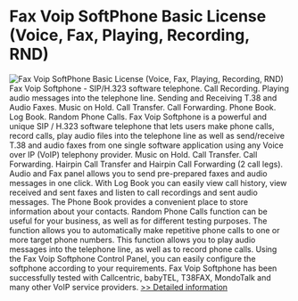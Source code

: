 # Fax Voip SoftPhone Basic License (Voice, Fax, Playing, Recording, RND)
![Fax Voip SoftPhone Basic License (Voice, Fax, Playing, Recording, RND)](https://mycommerce.akamaized.net/api/pimages/P300600346/BIG/300600346.PNG)
Fax Voip Softphone - SIP/H.323 software telephone. Call Recording. Playing audio messages into the telephone line. Sending and Receiving T.38 and Audio Faxes. Music on Hold. Call Transfer. Call Forwarding. Phone Book. Log Book. Random Phone Calls.
Fax Voip Softphone is a powerful and unique SIP / H.323 software telephone that lets users make phone calls, record calls, play audio files into the telephone line as well as send/receive T.38 and audio faxes from one single software application using any Voice over IP (VoIP) telephony provider.
Music on Hold.
Call Transfer. Call Forwarding. Hairpin Call Transfer and Hairpin Call Forwarding (2 call legs).
Audio and Fax panel allows you to send pre-prepared faxes and audio messages in one click.
With Log Book you can easily view call history, view received and sent faxes and listen to call recordings and sent audio messages.
The Phone Book provides a convenient place to store information about your contacts.
Random Phone Calls function can be useful for your business, as well as for different testing purposes. The function allows you to automatically make repetitive phone calls to one or more target phone numbers. This function allows you to play audio messages into the telephone line, as well as to record phone calls.
Using the Fax Voip Softphone Control Panel, you can easily configure the softphone according to your requirements.
Fax Voip Softphone has been successfully tested with Callcentric, babyTEL, T38FAX, MondoTalk and many other VoIP service providers.
[>> Detailed information](https://secure.shareit.com/shareit/product.html?productid=300600346&affiliateid=200057808)